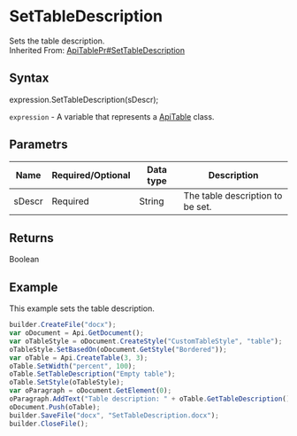 # SetTableDescription

Sets the table description.<br>Inherited From: [ApiTablePr#SetTableDescription](../../ApiTablePr/Methods/SetTableDescription.md)

## Syntax

expression.SetTableDescription(sDescr);

`expression` - A variable that represents a [ApiTable](../ApiTable.md) class.

## Parametrs

| **Name** | **Required/Optional** | **Data type** | **Description** |
| ------------- | ------------- | ------------- | ------------- |
| sDescr | Required | String | The table description to be set. |

## Returns

Boolean

## Example

This example sets the table description.

```javascript
builder.CreateFile("docx");
var oDocument = Api.GetDocument();
var oTableStyle = oDocument.CreateStyle("CustomTableStyle", "table");
oTableStyle.SetBasedOn(oDocument.GetStyle("Bordered"));
var oTable = Api.CreateTable(3, 3);
oTable.SetWidth("percent", 100);
oTable.SetTableDescription("Empty table");
oTable.SetStyle(oTableStyle);
var oParagraph = oDocument.GetElement(0);
oParagraph.AddText("Table description: " + oTable.GetTableDescription());
oDocument.Push(oTable);
builder.SaveFile("docx", "SetTableDescription.docx");
builder.CloseFile();
```
